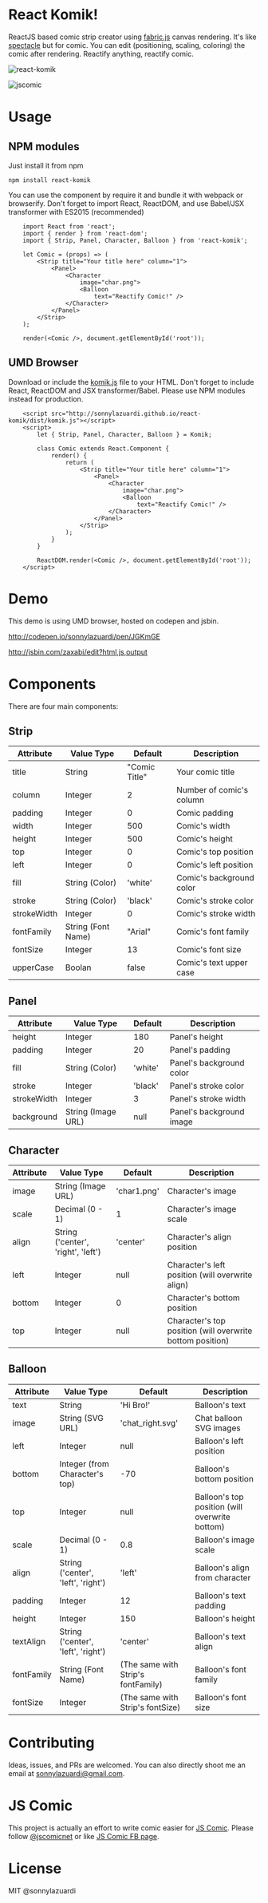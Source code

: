 # React Komik!

ReactJS based comic strip creator using [fabric.js](http://fabricjs.com/) canvas rendering. It's like [spectacle](https://github.com/FormidableLabs/spectacle) but for comic. You can edit (positioning, scaling, coloring) the comic after rendering. Reactify anything, reactify comic.

![react-komik](http://sonnylazuardi.github.io/react-komik/dist/logo_big.png)

![jscomic](https://lh3.googleusercontent.com/-J-FI1QCR8Ic/VnzBfXnWU7I/AAAAAAAACC0/rnfb6O9iiDw/s0/jskomik2.gif "jskomik2.gif")

# Usage

## NPM modules

Just install it from npm

	npm install react-komik

You can use the component by require it and bundle it with webpack or browserify.
Don't forget to import React, ReactDOM, and use Babel/JSX transformer with ES2015 (recommended)

```language-javascript
	import React from 'react';
	import { render } from 'react-dom';
	import { Strip, Panel, Character, Balloon } from 'react-komik';

	let Comic = (props) => (
		<Strip title="Your title here" column="1">
			<Panel>
				<Character
					image="char.png">
					<Balloon 
						text="Reactify Comic!" />
				</Character>
			</Panel>
		</Strip>
	);

	render(<Comic />, document.getElementById('root'));
```

## UMD Browser

Download or include the [komik.js](http://sonnylazuardi.github.io/react-komik/dist/komik.js) file to your HTML. 
Don't forget to include React, ReactDOM and JSX transformer/Babel.
Please use NPM modules instead for production.

```language-html
	<script src="http://sonnylazuardi.github.io/react-komik/dist/komik.js"></script>
	<script>
		let { Strip, Panel, Character, Balloon } = Komik;

		class Comic extends React.Component {
			render() {
				return (
					<Strip title="Your title here" column="1">
						<Panel>
							<Character
								image="char.png">
								<Balloon 
									text="Reactify Comic!" />
							</Character>
						</Panel>
					</Strip>
				);
			}
		}

		ReactDOM.render(<Comic />, document.getElementById('root'));
	</script>
```

# Demo

This demo is using UMD browser, hosted on codepen and jsbin.

http://codepen.io/sonnylazuardi/pen/JGKmGE

http://jsbin.com/zaxabi/edit?html,js,output

# Components

There are four main components:

## Strip

Attribute | Value Type | Default | Description
--------- | ---------- | ------- | -----------
title | String | "Comic Title" | Your comic title
column | Integer | 2 | Number of comic's column
padding | Integer | 0 | Comic padding
width | Integer | 500 | Comic's width
height | Integer | 500 | Comic's height
top | Integer | 0 | Comic's top position
left | Integer | 0 | Comic's left position
fill | String (Color) | 'white' | Comic's background color
stroke | String (Color) | 'black' | Comic's stroke color
strokeWidth | Integer | 0 | Comic's stroke width
fontFamily | String (Font Name) | "Arial" | Comic's font family
fontSize | Integer | 13 | Comic's font size
upperCase | Boolan | false | Comic's text upper case

## Panel

Attribute | Value Type | Default | Description
--------- | ---------- | ------- | -----------
height | Integer | 180 | Panel's height
padding | Integer | 20 | Panel's padding
fill | String (Color) | 'white' | Panel's background color
stroke | Integer | 'black' | Panel's stroke color
strokeWidth | Integer | 3 | Panel's stroke width
background | String (Image URL) | null | Panel's background image

## Character

Attribute | Value Type | Default | Description
--------- | ---------- | ------- | -----------
image | String (Image URL) | 'char1.png' | Character's image
scale | Decimal (0 - 1) | 1 | Character's image scale
align | String ('center', 'right', 'left') | 'center' | Character's align position
left | Integer | null | Character's left position (will overwrite align)
bottom | Integer | 0 | Character's bottom position 
top | Integer | null | Character's top position (will overwrite bottom position)

## Balloon

Attribute | Value Type | Default | Description
--------- | ---------- | ------- | -----------
text | String | 'Hi Bro!' | Balloon's text
image | String (SVG URL) | 'chat_right.svg' | Chat balloon SVG images
left | Integer | null | Balloon's left position
bottom | Integer (from Character's top) | -70 | Balloon's bottom position
top | Integer | null | Balloon's top position (will overwrite bottom)
scale | Decimal (0 - 1) | 0.8 | Balloon's image scale
align | String ('center', 'left', 'right') | 'left' | Balloon's align from character
padding | Integer | 12 | Balloon's text padding
height | Integer | 150 | Balloon's height
textAlign | String ('center', 'left', 'right') | 'center' | Balloon's text align
fontFamily | String (Font Name) | (The same with Strip's fontFamily) | Balloon's font family
fontSize | Integer | (The same with Strip's fontSize) | Balloon's font size

# Contributing

Ideas, issues, and PRs are welcomed. You can also directly shoot me an email at sonnylazuardi@gmail.com.

# JS Comic

This project is actually an effort to write comic easier for [JS Comic](http://jscomic.net). Please follow [@jscomicnet](https://twitter.com/jscomicnet) or like [JS Comic FB page](https://facebook.com/jscomicnet).

# License

MIT @sonnylazuardi